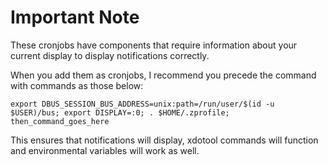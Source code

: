 # Important Note

These cronjobs have components that require information about your current display to display notifications correctly.

When you add them as cronjobs, I recommend you precede the command with commands as those below:

```
export DBUS_SESSION_BUS_ADDRESS=unix:path=/run/user/$(id -u $USER)/bus; export DISPLAY=:0; . $HOME/.zprofile;  then_command_goes_here
```

This ensures that notifications will display, xdotool commands will function and environmental variables will work as well.
